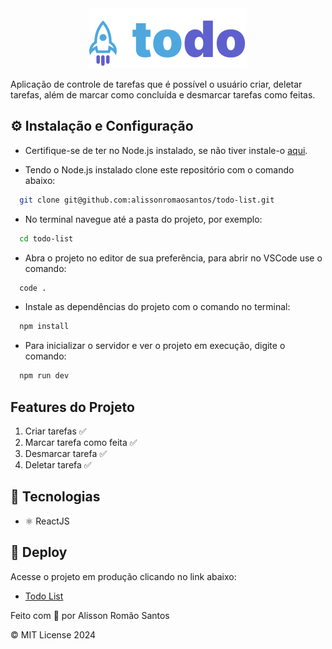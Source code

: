 <div align="center">
  <img src="./src/assets/logo.svg" alt="Logo Todo List" />
</div>

<p>Aplicação de controle de tarefas que é possível o usuário criar, deletar tarefas, além de marcar como concluída e desmarcar tarefas como feitas.</p>

## ⚙️ Instalação e Configuração
- Certifique-se de ter no Node.js instalado, se não tiver instale-o [aqui](https://nodejs.org/en).

- Tendo o Node.js instalado clone este repositório com o comando abaixo:
```bash
  git clone git@github.com:alissonromaosantos/todo-list.git
```

- No terminal navegue até a pasta do projeto, por exemplo:
```bash
  cd todo-list
```

- Abra o projeto no editor de sua preferência, para abrir no VSCode use o comando:
```bash
  code .
```

- Instale as dependências do projeto com o comando no terminal:
```bash
  npm install
```

- Para inicializar o servidor e ver o projeto em execução, digite o comando:
```bash
  npm run dev
```

## Features do Projeto
  <ol>
    <li>Criar tarefas ✅</li>
    <li>Marcar tarefa como feita ✅</li>
    <li>Desmarcar tarefa ✅ </li>
    <li>Deletar tarefa ✅ </li>
  </ol>

## 💼 Tecnologias
  - ⚛️ ReactJS

## 🚀 Deploy
  Acesse o projeto em produção clicando no link abaixo:
    <ul>
      <li>[Todo List]()</li>
    </ul>

<p>Feito com 💙 por Alisson Romão Santos</p>
<p>&copy; MIT License 2024</p>